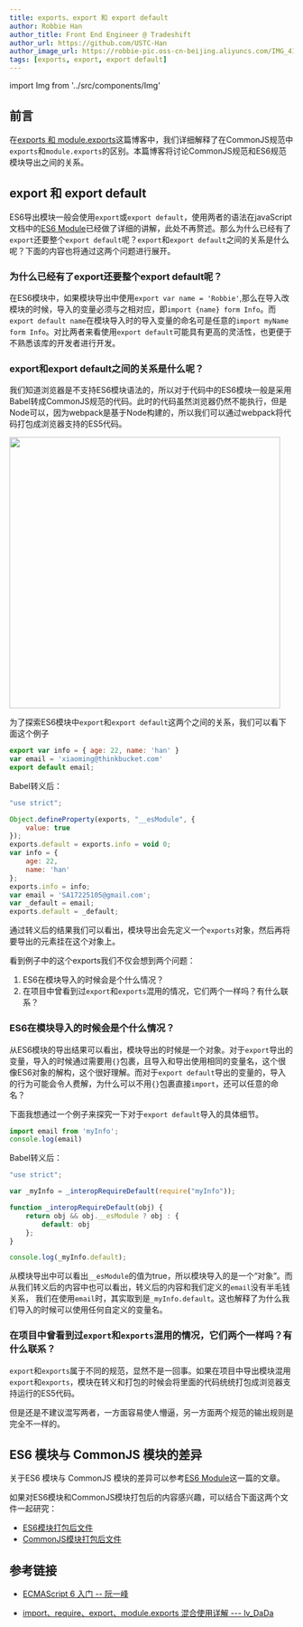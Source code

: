 ```yaml
---
title: exports、export 和 export default
author: Robbie Han
author_title: Front End Engineer @ Tradeshift
author_url: https://github.com/USTC-Han
author_image_url: https://robbie-pic.oss-cn-beijing.aliyuncs.com/IMG_4175.JPG?x-oss-process=style/compress
tags: [exports, export, export default]
---
```


import Img from '../src/components/Img'

## 前言
在[exports 和 module.exports](/blog/2019/12/03/exports-vs-module.exports)这篇博客中，我们详细解释了在CommonJS规范中`exports`和`module.exports`的区别。本篇博客将讨论CommonJS规范和ES6规范模块导出之间的关系。

## export 和 export default
ES6导出模块一般会使用`export`或`export default`，使用两者的语法在javaScript文档中的[ES6 Module](/docs/javascript/6.modules/es6-module)已经做了详细的讲解，此处不再赘述。那么为什么已经有了`export`还要整个`export default`呢？`export`和`export default`之间的关系是什么呢？下面的内容也将通过这两个问题进行展开。

### 为什么已经有了export还要整个export default呢？
在ES6模块中，如果模块导出中使用`export var name = 'Robbie'`,那么在导入改模块的时候，导入的变量必须与之相对应，即`import {name} form Info`。而`export default name`在模块导入时的导入变量的命名可是任意的`import myName form Info`。对比两者来看使用`export default`可能具有更高的灵活性，也更便于不熟悉该库的开发者进行开发。

### export和export default之间的关系是什么呢？
我们知道浏览器是不支持ES6模块语法的，所以对于代码中的ES6模块一般是采用Babel转成CommonJS规范的代码。此时的代码虽然浏览器仍然不能执行，但是Node可以，因为webpack是基于Node构建的，所以我们可以通过webpack将代码打包成浏览器支持的ES5代码。

<!--truncate-->

<Img width="480" legend="图：ES6模块转浏览器可执行代码示意图" src="https://cosmos-x.oss-cn-hangzhou.aliyuncs.com/y8Gvm6.png" />

为了探索ES6模块中`export`和`export default`这两个之间的关系，我们可以看下面这个例子

```js
export var info = { age: 22, name: 'han' }
var email = 'xiaoming@thinkbucket.com'
export default email;
```

Babel转义后：

```js
"use strict";

Object.defineProperty(exports, "__esModule", {
    value: true
});
exports.default = exports.info = void 0;
var info = {
    age: 22,
    name: 'han'
};
exports.info = info;
var email = 'SA17225105@gmail.com';
var _default = email;
exports.default = _default;
```

通过转义后的结果我们可以看出，模块导出会先定义一个`exports`对象，然后再将要导出的元素挂在这个对象上。

看到例子中的这个exports我们不仅会想到两个问题：

1. ES6在模块导入的时候会是个什么情况？
2. 在项目中曾看到过`export`和`exports`混用的情况，它们两个一样吗？有什么联系？

### ES6在模块导入的时候会是个什么情况？
从ES6模块的导出结果可以看出，模块导出的时候是一个对象。对于`export`导出的变量，导入的时候通过需要用`{}`包裹，且导入和导出使用相同的变量名，这个很像ES6对象的解构，这个很好理解。而对于`export default`导出的变量的，导入的行为可能会令人费解，为什么可以不用`{}`包裹直接`import`，还可以任意的命名？

下面我想通过一个例子来探究一下对于`export default`导入的具体细节。

```js
import email from 'myInfo';
console.log(email)
```

Babel转义后：

```js
"use strict";

var _myInfo = _interopRequireDefault(require("myInfo"));

function _interopRequireDefault(obj) {
    return obj && obj.__esModule ? obj : {
        default: obj
    };
}

console.log(_myInfo.default);
```

从模块导出中可以看出`__esModule`的值为true，所以模块导入的是一个“对象”。而从我们转义后的内容中也可以看出，转义后的内容和我们定义的`email`没有半毛钱关系，
我们在使用`email`时，其实取到是`_myInfo.default`。这也解释了为什么我们导入的时候可以使用任何自定义的变量名。

### 在项目中曾看到过`export`和`exports`混用的情况，它们两个一样吗？有什么联系？

`export`和`exports`属于不同的规范，显然不是一回事。如果在项目中导出模块混用`export`和`exports`，模块在转义和打包的时候会将里面的代码统统打包成浏览器支持运行的ES5代码。

但是还是不建议混写两者，一方面容易使人懵逼，另一方面两个规范的输出规则是完全不一样的。

## ES6 模块与 CommonJS 模块的差异
关于ES6 模块与 CommonJS 模块的差异可以参考[ES6 Module](/docs/javascript/6.modules/es6-module)这一篇的文章。

如果对ES6模块和CommonJS模块打包后的内容感兴趣，可以结合下面这两个文件一起研究：
- [ES6模块打包后文件](https://robbie-blog.oss-cn-shanghai.aliyuncs.com/ES6.js)
- [CommonJS模块打包后文件](https://robbie-blog.oss-cn-shanghai.aliyuncs.com/commonJS.js)

## 参考链接
- [ECMAScript 6 入门 -- 阮一峰](http://es6.ruanyifeng.com/#docs/module-loader#ES6-%E6%A8%A1%E5%9D%97%E4%B8%8E-CommonJS-%E6%A8%A1%E5%9D%97%E7%9A%84%E5%B7%AE%E5%BC%82)

- [import、require、export、module.exports 混合使用详解 --- lv_DaDa](https://segmentfault.com/a/1190000012386576)
